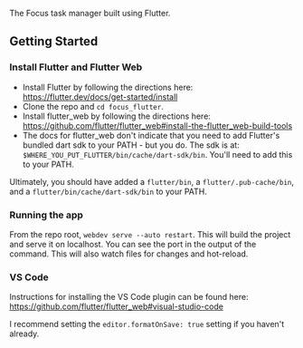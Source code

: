 The Focus task manager built using Flutter.


## Getting Started

### Install Flutter and Flutter Web
* Install Flutter by following the directions here: https://flutter.dev/docs/get-started/install
* Clone the repo and `cd focus_flutter`.
* Install flutter_web by following the directions here: https://github.com/flutter/flutter_web#install-the-flutter_web-build-tools
* The docs for flutter_web don't indicate that you need to add Flutter's bundled dart sdk to your PATH - but you do. The sdk is at: `$WHERE_YOU_PUT_FLUTTER/bin/cache/dart-sdk/bin`. You'll need to add this to your PATH.

Ultimately, you should have added a `flutter/bin`, a `flutter/.pub-cache/bin`, and a `flutter/bin/cache/dart-sdk/bin` to your PATH.


### Running the app
From the repo root, `webdev serve --auto restart`. This will build the project and serve it on localhost. You can see the port in the output of the command. This will also watch files for changes and hot-reload.

### VS Code
Instructions for installing the VS Code plugin can be found here: https://github.com/flutter/flutter_web#visual-studio-code

I recommend setting the `editor.formatOnSave: true` setting if you haven't already.
